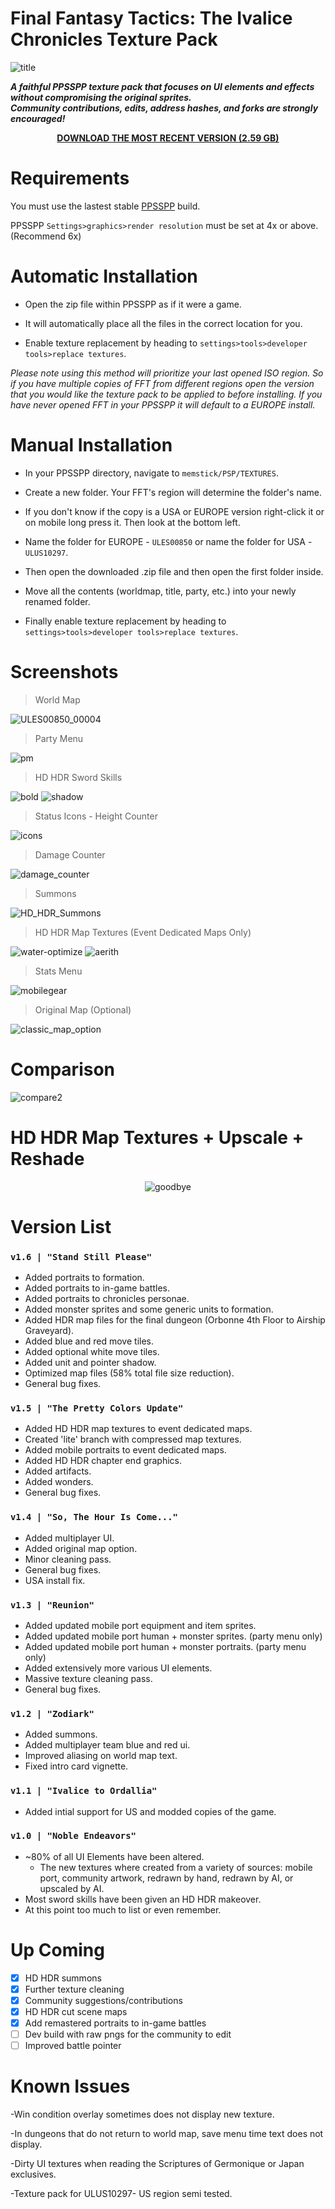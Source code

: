 # Final Fantasy Tactics: The Ivalice Chronicles Texture Pack
![title]([https://github.com/Zodi-ark/in-memory-of-imgur-sucks/assets/113886368/da106dab-3490-4ed2-9c39-a315f25b2f98](https://github.com/user-attachments/assets/49d0caab-811f-4814-aa25-078ba58637d3))

__*<p>A faithful PPSSPP texture pack that focuses on UI elements and effects without compromising the original sprites. 
<br>Community contributions, edits, address hashes, and forks are strongly encouraged!</p>*__

<div align="center">
  
__[DOWNLOAD THE MOST RECENT VERSION (2.59 GB)](https://github.com/Zodi-ark/Final-Fantasy-Tactics-The-War-of-the-Lions-Texture-Pack/releases)__

</div>

# Requirements
You must use the lastest stable [PPSSPP](https://www.ppsspp.org/download) build.

PPSSPP `Settings>graphics>render resolution` must be set at 4x or above. (Recommend 6x)


# Automatic Installation
- Open the zip file within PPSSPP as if it were a game.

- It will automatically place all the files in the correct location for you.

- Enable texture replacement by heading to `settings>tools>developer tools>replace textures`.

*Please note using this method will prioritize your last opened ISO region. So if you have multiple copies of FFT from different regions open the version that you would like the texture pack to be applied to before installing. If you have never opened FFT in your PPSSPP it will default to a EUROPE install.*

# Manual Installation
- In your PPSSPP directory, navigate to `memstick/PSP/TEXTURES`.

- Create a new folder. Your FFT's region will determine the folder's name.

- If you don't know if the copy is a USA or EUROPE version right-click it or on mobile long press it. Then look at the bottom left.

- Name the folder for EUROPE - `ULES00850` or name the folder for USA - `ULUS10297`.

- Then open the downloaded .zip file and then open the first folder inside.

- Move all the contents (worldmap, title, party, etc.) into your newly renamed folder.

- Finally enable texture replacement by heading to `settings>tools>developer tools>replace textures`.
 
Screenshots
======  
> World Map

![ULES00850_00004](https://github.com/Zodi-ark/in-memory-of-imgur-sucks/assets/113886368/16b3ca74-fb59-4bb3-948f-93d759ae0b92)

> Party Menu

![pm](https://github.com/Zodi-ark/in-memory-of-imgur-sucks/assets/113886368/65d5d16e-7963-414f-96aa-42319cadc7a4)

> HD HDR Sword Skills

![bold](https://github.com/Zodi-ark/in-memory-of-imgur-sucks/assets/113886368/fad336a9-8f3e-419d-84e7-92dc30b44b32)
![shadow](https://github.com/Zodi-ark/in-memory-of-imgur-sucks/assets/113886368/a6064896-fe95-4351-88bc-7054d6aadd4b)

> Status Icons - Height Counter

![icons](https://github.com/Zodi-ark/in-memory-of-imgur-sucks/assets/113886368/e4ddc279-4733-4393-9dde-b1570494923c)

> Damage Counter

![damage_counter](https://github.com/Zodi-ark/in-memory-of-imgur-sucks/assets/113886368/96d7188a-e261-46e9-ad3f-1703c3fb1fe7)

> Summons

![HD_HDR_Summons](https://github.com/Zodi-ark/in-memory-of-imgur-sucks/assets/113886368/82e063f2-1b40-4393-ac21-ffe5728550b6)

> HD HDR Map Textures (Event Dedicated Maps Only)

![water-optimize](https://github.com/Zodi-ark/in-memory-of-imgur-sucks/assets/113886368/097b392f-a741-4c54-98ae-1335a19a4fa4)
![aerith](https://github.com/Zodi-ark/in-memory-of-imgur-sucks/assets/113886368/fb410316-080b-4ffb-a61b-4a21df8901a6)

> Stats Menu

![mobilegear](https://github.com/Zodi-ark/in-memory-of-imgur-sucks/assets/113886368/666efa19-8c55-4159-bcd0-898d17e3d3fe)

> Original Map (Optional)

![classic_map_option](https://github.com/Zodi-ark/in-memory-of-imgur-sucks/assets/113886368/1c645533-c9b3-4f15-8b64-44b44342af2b)

Comparison
======  
![compare2](https://github.com/Zodi-ark/in-memory-of-imgur-sucks/assets/113886368/376de783-8bff-4f49-9b9e-dd8dedfac059)

HD HDR Map Textures + Upscale + Reshade
======  

<div align="center">

![goodbye](https://github.com/Zodi-ark/in-memory-of-imgur-sucks/assets/113886368/92eab509-b886-458f-a18f-7a9940fe2c01)

</div>

# Version List

### `v1.6 | "Stand Still Please"`
- Added portraits to formation.
- Added portraits to in-game battles.
- Added portraits to chronicles personae.
- Added monster sprites and some generic units to formation.
- Added HDR map files for the final dungeon (Orbonne 4th Floor to Airship Graveyard).
- Added blue and red move tiles.
- Added optional white move tiles.
- Added unit and pointer shadow.
- Optimized map files (58% total file size reduction).
- General bug fixes.

### `v1.5 | "The Pretty Colors Update"`
- Added HD HDR map textures to event dedicated maps.
- Created 'lite' branch with compressed map textures.
- Added mobile portraits to event dedicated maps.
- Added HD HDR chapter end graphics.
- Added artifacts.
- Added wonders.
- General bug fixes.

### `v1.4 | "So, The Hour Is Come..."`
- Added multiplayer UI.
- Added original map option.
- Minor cleaning pass.
- General bug fixes.
- USA install fix.

### `v1.3 | "Reunion"`
- Added updated mobile port equipment and item sprites.
- Added updated mobile port human + monster sprites. (party menu only)
- Added updated mobile port human + monster portraits. (party menu only)
- Added extensively more various UI elements.
- Massive texture cleaning pass.
- General bug fixes.

### `v1.2 | "Zodiark"`
- Added summons.
- Added multiplayer team blue and red ui.
- Improved aliasing on world map text.
- Fixed intro card vignette.

### `v1.1 | "Ivalice to Ordallia"`
- Added intial support for US and modded copies of the game.

### `v1.0 | "Noble Endeavors"`
- ~80% of all UI Elements have been altered.  
  - The new textures where created from a variety of sources: mobile port, community artwork, redrawn by hand, redrawn by AI, or upscaled by AI.
- Most sword skills have been given an HD HDR makeover.
- At this point too much to list or even remember.

# Up Coming
- [x] HD HDR summons
- [x] Further texture cleaning
- [x] Community suggestions/contributions
- [x] HD HDR cut scene maps
- [x] Add remastered portraits to in-game battles
- [ ] Dev build with raw pngs for the community to edit
- [ ] Improved battle pointer

# Known Issues

-Win condition overlay sometimes does not display new texture.

-In dungeons that do not return to world map, save menu time text does not display.

-Dirty UI textures when reading the Scriptures of Germonique or Japan exclusives.

-Texture pack for ULUS10297- US region semi tested.
